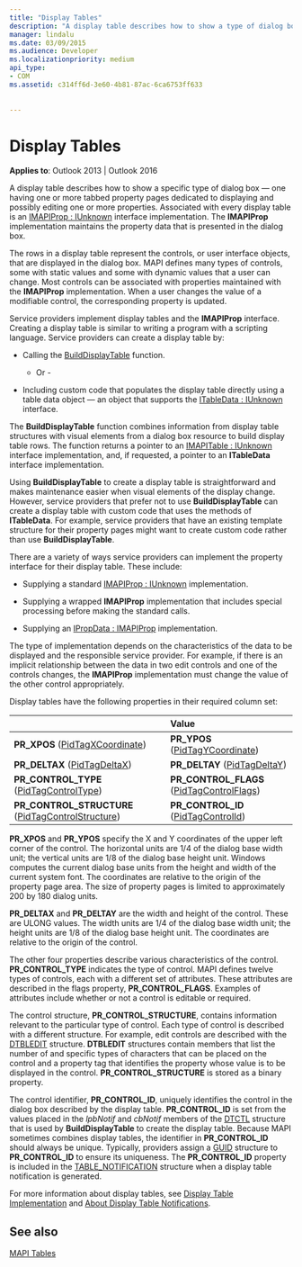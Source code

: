 ```yaml
---
title: "Display Tables"
description: "A display table describes how to show a type of dialog box — having one or more tabbed property pages dedicated to displaying or editing one or more properties."
manager: lindalu
ms.date: 03/09/2015
ms.audience: Developer
ms.localizationpriority: medium
api_type:
- COM
ms.assetid: c314ff6d-3e60-4b81-87ac-6ca6753ff633
 
 
---
```


# Display Tables

  
  
**Applies to**: Outlook 2013 | Outlook 2016
  
A display table describes how to show a specific type of dialog box — one having one or more tabbed property pages dedicated to displaying and possibly editing one or more properties. Associated with every display table is an [IMAPIProp : IUnknown](imapipropiunknown.md) interface implementation. The **IMAPIProp** implementation maintains the property data that is presented in the dialog box.
  
The rows in a display table represent the controls, or user interface objects, that are displayed in the dialog box. MAPI defines many types of controls, some with static values and some with dynamic values that a user can change. Most controls can be associated with properties maintained with the **IMAPIProp** implementation. When a user changes the value of a modifiable control, the corresponding property is updated.
  
Service providers implement display tables and the **IMAPIProp** interface. Creating a display table is similar to writing a program with a scripting language. Service providers can create a display table by:
  
- Calling the [BuildDisplayTable](builddisplaytable.md) function.

    - Or -

- Including custom code that populates the display table directly using a table data object — an object that supports the [ITableData : IUnknown](itabledataiunknown.md) interface.

The **BuildDisplayTable** function combines information from display table structures with visual elements from a dialog box resource to build display table rows. The function returns a pointer to an [IMAPITable : IUnknown](imapitableiunknown.md) interface implementation, and, if requested, a pointer to an **ITableData** interface implementation.
  
Using **BuildDisplayTable** to create a display table is straightforward and makes maintenance easier when visual elements of the display change. However, service providers that prefer not to use **BuildDisplayTable** can create a display table with custom code that uses the methods of **ITableData**. For example, service providers that have an existing template structure for their property pages might want to create custom code rather than use **BuildDisplayTable**.
  
There are a variety of ways service providers can implement the property interface for their display table. These include:
  
- Supplying a standard [IMAPIProp : IUnknown](imapipropiunknown.md) implementation.
    
- Supplying a wrapped **IMAPIProp** implementation that includes special processing before making the standard calls.
    
- Supplying an [IPropData : IMAPIProp](ipropdataimapiprop.md) implementation.
    
The type of implementation depends on the characteristics of the data to be displayed and the responsible service provider. For example, if there is an implicit relationship between the data in two edit controls and one of the controls changes, the **IMAPIProp** implementation must change the value of the other control appropriately.
  
Display tables have the following properties in their required column set:
  
||Value |
|:-----|:-----|
|**PR_XPOS** ([PidTagXCoordinate](pidtagxcoordinate-canonical-property.md))  <br/> |**PR_YPOS** ([PidTagYCoordinate](pidtagycoordinate-canonical-property.md))  <br/> |
|**PR_DELTAX** ([PidTagDeltaX](pidtagdeltax-canonical-property.md))  <br/> |**PR_DELTAY** ([PidTagDeltaY](pidtagdeltay-canonical-property.md))  <br/> |
|**PR_CONTROL_TYPE** ([PidTagControlType](pidtagcontroltype-canonical-property.md))  <br/> |**PR_CONTROL_FLAGS** ([PidTagControlFlags](pidtagcontrolflags-canonical-property.md))  <br/> |
|**PR_CONTROL_STRUCTURE** ([PidTagControlStructure](pidtagcontrolstructure-canonical-property.md))  <br/> |**PR_CONTROL_ID** ([PidTagControlId](pidtagcontrolid-canonical-property.md))  <br/> |

 **PR_XPOS** and **PR_YPOS** specify the X and Y coordinates of the upper left corner of the control. The horizontal units are 1/4 of the dialog base width unit; the vertical units are 1/8 of the dialog base height unit. Windows computes the current dialog base units from the height and width of the current system font. The coordinates are relative to the origin of the property page area. The size of property pages is limited to approximately 200 by 180 dialog units.
  
 **PR_DELTAX** and **PR_DELTAY** are the width and height of the control. These are ULONG values. The width units are 1/4 of the dialog base width unit; the height units are 1/8 of the dialog base height unit. The coordinates are relative to the origin of the control.
  
The other four properties describe various characteristics of the control. **PR_CONTROL_TYPE** indicates the type of control. MAPI defines twelve types of controls, each with a different set of attributes. These attributes are described in the flags property, **PR_CONTROL_FLAGS**. Examples of attributes include whether or not a control is editable or required.
  
The control structure, **PR_CONTROL_STRUCTURE**, contains information relevant to the particular type of control. Each type of control is described with a different structure. For example, edit controls are described with the [DTBLEDIT](dtbledit.md) structure. **DTBLEDIT** structures contain members that list the number of and specific types of characters that can be placed on the control and a property tag that identifies the property whose value is to be displayed in the control. **PR_CONTROL_STRUCTURE** is stored as a binary property.
  
The control identifier, **PR_CONTROL_ID**, uniquely identifies the control in the dialog box described by the display table. **PR_CONTROL_ID** is set from the values placed in the *lpbNotif* and *cbNotif* members of the [DTCTL](dtctl.md) structure that is used by **BuildDisplayTable** to create the display table. Because MAPI sometimes combines display tables, the identifier in **PR_CONTROL_ID** should always be unique. Typically, providers assign a [GUID](guid.md) structure to **PR_CONTROL_ID** to ensure its uniqueness. The **PR_CONTROL_ID** property is included in the [TABLE_NOTIFICATION](table_notification.md) structure when a display table notification is generated.
  
For more information about display tables, see [Display Table Implementation](display-table-implementation.md) and [About Display Table Notifications](about-display-table-notifications.md).
  
## See also

[MAPI Tables](mapi-tables.md)
